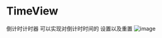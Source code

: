 # TimeView
倒计时计时器
可以实现对倒计时时间的 设置以及重置
![image](https://github.com/hezhihu89/TimeView/blob/master/Readme_image/image.jpg?raw=true)
